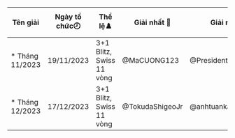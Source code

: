 Tên giải|Ngày tổ chức🕗|Thể lệ♟️|Giải nhất 🥇|Giải nhì 🥈|Giải ba🥉|Tổng số kì thủ|Link giải
---|---|---|---|---|---|---|---
* Tháng 11/2023|19/11/2023|3+1 Blitz, Swiss 11 vòng|@MaCUONG123|@PresidentExpress28|@meowf1|81|/tournament/4388644
* Tháng 12/2023|17/12/2023|3+1 Blitz, Swiss 11 vòng|@TokudaShigeoJr|@anhtuanka42007|@LightInMyEye|83|/tournament/4451780
